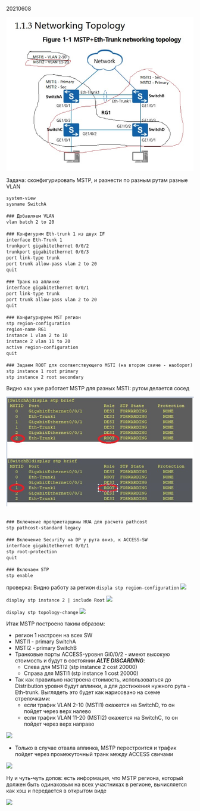 20210608

![](pictures/01.jpg)

Задача:
сконфигурировать MSTP, и разнести по разным рутам разные VLAN

```
system-view 
sysname SwitchA 
 
### Добавляем VLAN
vlan batch 2 to 20

### Конфигурим Eth-trunk 1 из двух IF
interface Eth-Trunk 1 
trunkport gigabitethernet 0/0/2 
trunkport gigabitethernet 0/0/3 
port link-type trunk 
port trunk allow-pass vlan 2 to 20
quit

### Транк на аплинке
interface gigabitethernet 0/0/1
port link-type trunk 
port trunk allow-pass vlan 2 to 20 
quit 

### Конфигурируем MST регион
stp region-configuration
region-name RG1 
instance 1 vlan 2 to 10 
instance 2 vlan 11 to 20 
active region-configuration 
quit 

### Задаем ROOT для соответствующего MSTI (на втором свиче - наоборот)
stp instance 1 root primary
stp instance 2 root secondary

```

Видно как уже работает MSTP для разных MSTI: рутом делается сосед

![](pictures/03.jpg)

```

### Включение проприетарщины HUA для расчета pathcost
stp pathcost-standard legacy

### Включение Security на DP у рута вниз, к ACCESS-SW
interface gigabitethernet 0/0/1
stp root-protection
quit

### Включаем STP
stp enable
```
проверка:
Видно работу за регион
```displa stp region-configuration```
![](pictures/04.jpg)

```display stp instance 2 | include Root```
![](pictures/05.jpg)

```display stp topology-change```
![](pictures/06.jpg)


Итак MSTP построено таким образом:
- регион 1 настроен на всех SW
- MSTI1 - primary SwitchA
- MSTI2 - primary SwitchB
- Транковые порты ACCESS-уровня Gi0/0/2 - имеют высокую стоимость и будут в состоянии ___ALTE  DISCARDING___:
   - Слева для MSTI2 (stp instance 2 cost 20000)
   - Справа для MSTI1 (stp instance 1 cost 20000)
- Так как правильно настроена стоимость, использоваться до Distribution уровня будут аплинки, а для достижения нужного рута - Eth-trunk. Выглядеть это будет как нарисовано на схеме стрелочками:  
   - если трафик VLAN 2-10 (MSTI1) окажется на SwitchD, то он пойдет через верх налево 
   - если трафик VLAN 11-20 (MSTI2) окажется на SwitchC, то он пойдет через верх направо

![](pictures/07.jpg)

- Только в случае отвала аплинка, MSTP перестроится и трафик пойдет через промежуточный транк между ACCESS свичами  

![](pictures/08.jpg)

Ну и чуть-чуть допов: есть информация, что MSTP региона, который должен быть одинаковым на всех участниках в регионе, вычисляется как хэш и передается в открытом виде

![](pictures/09.jpg)